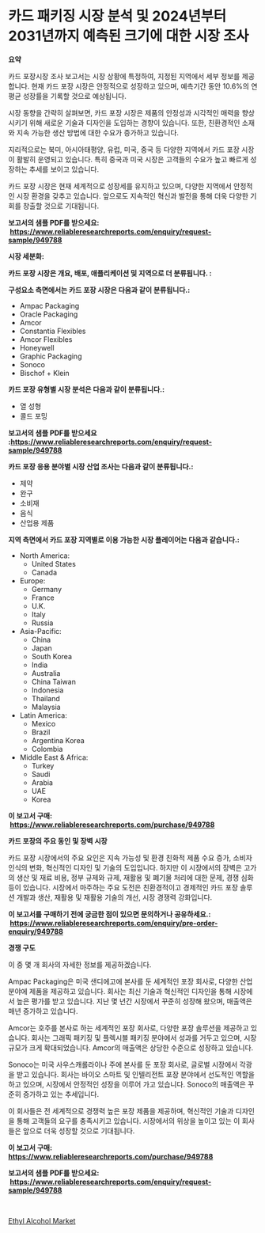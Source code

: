 <p><h1>카드 패키징 시장 분석 및 2024년부터 2031년까지 예측된 크기에 대한 시장 조사</h1></p><p><strong>요약</strong></p>
<p><p>카드 포장시장 조사 보고서는 시장 상황에 특정하여, 지정된 지역에서 세부 정보를 제공합니다. 현재 카드 포장 시장은 안정적으로 성장하고 있으며, 예측기간 동안 10.6%의 연평균 성장률을 기록할 것으로 예상됩니다.</p><p>시장 동향을 간략히 살펴보면, 카드 포장 시장은 제품의 안정성과 시각적인 매력을 향상시키기 위해 새로운 기술과 디자인을 도입하는 경향이 있습니다. 또한, 친환경적인 소재와 지속 가능한 생산 방법에 대한 수요가 증가하고 있습니다.</p><p>지리적으로는 북미, 아시아태평양, 유럽, 미국, 중국 등 다양한 지역에서 카드 포장 시장이 활발히 운영되고 있습니다. 특히 중국과 미국 시장은 고객들의 수요가 높고 빠르게 성장하는 추세를 보이고 있습니다.</p><p>카드 포장 시장은 현재 세계적으로 성장세를 유지하고 있으며, 다양한 지역에서 안정적인 시장 환경을 갖추고 있습니다. 앞으로도 지속적인 혁신과 발전을 통해 더욱 다양한 기회를 창출할 것으로 기대됩니다.</p></p>
<p><strong>보고서의 샘플 PDF를 받으세요: &nbsp;<a href="https://www.reliableresearchreports.com/enquiry/request-sample/949788">https://www.reliableresearchreports.com/enquiry/request-sample/949788</a></strong></p>
<p><strong>시장 세분화:</strong></p>
<p><strong> 카드 포장 시장은 개요, 배포, 애플리케이션 및 지역으로 더 분류됩니다. :</strong></p>
<p><strong>구성요소 측면에서는 카드 포장 시장은 다음과 같이 분류됩니다.:</strong></p>
<p><ul><li>Ampac Packaging</li><li>Oracle Packaging</li><li>Amcor</li><li>Constantia Flexibles</li><li>Amcor Flexibles</li><li>Honeywell</li><li>Graphic Packaging</li><li>Sonoco</li><li>Bischof + Klein</li></ul></p>
<p><strong> 카드 포장 유형별 시장 분석은 다음과 같이 분류됩니다.:</strong></p>
<p><ul><li>열 성형</li><li>콜드 포밍</li></ul></p>
<p><strong>보고서의 샘플 PDF를 받으세요 :<a href="https://www.reliableresearchreports.com/enquiry/request-sample/949788">https://www.reliableresearchreports.com/enquiry/request-sample/949788</a></strong></p>
<p><strong> 카드 포장 응용 분야별 시장 산업 조사는 다음과 같이 분류됩니다.:</strong></p>
<p><ul><li>제약</li><li>완구</li><li>소비재</li><li>음식</li><li>산업용 제품</li></ul></p>
<p><strong>지역 측면에서 카드 포장 지역별로 이용 가능한 시장 플레이어는 다음과 같습니다.:</strong></p>
<p><ul>
    <li>
        North America:
        <ul>
            <li>United States</li>
            <li>Canada</li>
        </ul>
    </li>
    <li>
        Europe:
        <ul>
            <li>Germany</li>
            <li>France</li>
            <li>U.K.</li>
            <li>Italy</li>
            <li>Russia</li>
        </ul>
    </li>
    <li>
        Asia-Pacific:
        <ul>
            <li>China</li>
            <li>Japan</li>
            <li>South Korea</li>
            <li>India</li>
            <li>Australia</li>
            <li>China Taiwan</li>
            <li>Indonesia</li>
            <li>Thailand</li>
            <li>Malaysia</li>
        </ul>
    </li>
    <li>
        Latin America:
        <ul>
            <li>Mexico</li>
            <li>Brazil</li>
            <li>Argentina Korea</li>
            <li>Colombia</li>
        </ul>
    </li>
    <li>
        Middle East & Africa:
        <ul>
            <li>Turkey</li>
            <li>Saudi</li>
            <li>Arabia</li>
            <li>UAE</li>
            <li>Korea</li>
        </ul>
    </li>
    </ul></p>
<p><strong>이 보고서 구매: &nbsp;<a href="https://www.reliableresearchreports.com/purchase/949788">https://www.reliableresearchreports.com/purchase/949788</a></strong></p>
<p><strong>카드 포장의 주요 동인 및 장벽 시장</strong></p>
<p><p>카드 포장 시장에서의 주요 요인은 지속 가능성 및 환경 친화적 제품 수요 증가, 소비자 인식의 변화, 혁신적인 디자인 및 기술의 도입입니다. 하지만 이 시장에서의 장벽은 고가의 생산 및 재료 비용, 정부 규제와 규제, 재활용 및 폐기물 처리에 대한 문제, 경쟁 심화 등이 있습니다. 시장에서 마주하는 주요 도전은 친환경적이고 경제적인 카드 포장 솔루션 개발과 생산, 재활용 및 재활용 기술의 개선, 시장 경쟁력 강화입니다.</p></p>
<p><strong>이 보고서를 구매하기 전에 궁금한 점이 있으면 문의하거나 공유하세요.: &nbsp;<a href="https://www.reliableresearchreports.com/enquiry/pre-order-enquiry/949788">https://www.reliableresearchreports.com/enquiry/pre-order-enquiry/949788</a></strong></p>
<p><strong>경쟁 구도</strong></p>
<p><p>이 중 몇 개 회사의 자세한 정보를 제공하겠습니다.</p><p>Ampac Packaging은 미국 샌디에고에 본사를 둔 세계적인 포장 회사로, 다양한 산업 분야에 제품을 제공하고 있습니다. 회사는 최신 기술과 혁신적인 디자인을 통해 시장에서 높은 평가를 받고 있습니다. 지난 몇 년간 시장에서 꾸준히 성장해 왔으며, 매출액은 매년 증가하고 있습니다.</p><p>Amcor는 호주를 본사로 하는 세계적인 포장 회사로, 다양한 포장 솔루션을 제공하고 있습니다. 회사는 그래픽 패키징 및 플렉시블 패키징 분야에서 성과를 거두고 있으며, 시장 규모가 크게 확대되었습니다. Amcor의 매출액은 상당한 수준으로 성장하고 있습니다.</p><p>Sonoco는 미국 사우스캐롤라이나 주에 본사를 둔 포장 회사로, 글로벌 시장에서 각광을 받고 있습니다. 회사는 바이오 스마트 및 인텔리전트 포장 분야에서 선도적인 역할을 하고 있으며, 시장에서 안정적인 성장을 이루어 가고 있습니다. Sonoco의 매출액은 꾸준히 증가하고 있는 추세입니다.</p><p>이 회사들은 전 세계적으로 경쟁력 높은 포장 제품을 제공하며, 혁신적인 기술과 디자인을 통해 고객들의 요구를 충족시키고 있습니다. 시장에서의 위상을 높이고 있는 이 회사들은 앞으로 더욱 성장할 것으로 기대됩니다.</p></p>
<p><strong>이 보고서 구매: &nbsp; <a href="https://www.reliableresearchreports.com/purchase/949788">https://www.reliableresearchreports.com/purchase/949788</a></strong></p>
<p><strong>보고서의 샘플 PDF를 받으세요: &nbsp;<a href="https://www.reliableresearchreports.com/enquiry/request-sample/949788">https://www.reliableresearchreports.com/enquiry/request-sample/949788</a></strong><strong></strong></p>
<p>&nbsp;</p>
<p><p><a href="https://confirmed-shield-e13.notion.site/Ethyl-Alcohol-Market-Insights-Market-Players-and-Forecast-Till-2031-62c1bd417c1a4e9bb1d3d0c4098461a2">Ethyl Alcohol Market</a></p></p>